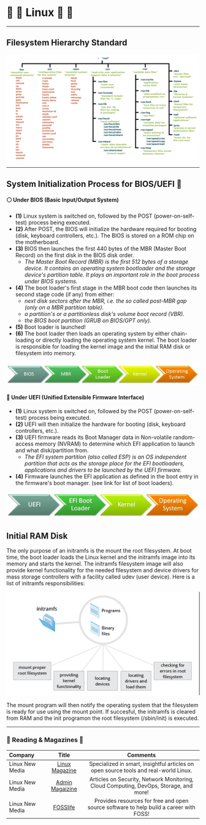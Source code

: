 <!-- Header -->
# :banana: :penguin: Linux :kiwi_fruit: :strawberry:

<!-- File Structure -->
___
## Filesystem Hierarchy Standard
<div align="center"><img src="../../images/linux_structure.png"></div><hr/>

<!-- Boot Process -->
## System Initialization Process for BIOS/UEFI :vertical_traffic_light:

<!-- BIOS Process -->
#### :white_circle: Under BIOS (Basic Input/Output System)
- **(1)** Linux system is switched on, followed by the POST (power-on-self-test) process being executed.
- **(2)** After POST, the BIOS will initialize the hardware required for booting (disk, keyboard controllers, etc.). The BIOS is stored on a ROM chip on the motherboard.
- **(3)** BIOS then launches the first 440 bytes of the MBR (Master Boot Record) on the first disk in the BIOS disk order.
  - *The Master Boot Record (MBR) is the first 512 bytes of a storage device. It contains an operating system bootloader and the storage device's partition table. It plays an important role in the boot process under BIOS systems.*
- **(4)** The boot loader's first stage in the MBR boot code then launches its second stage code (if any) from either:
  - *next disk sectors after the MBR, i.e. the so called post-MBR gap (only on a MBR partition table).*
  - *a partition's or a partitionless disk's volume boot record (VBR).*
  - *the BIOS boot partition (GRUB on BIOS/GPT only).*
- **(5)** Boot loader is launched!
- **(6)** The boot loader then loads an operating system by either chain-loading or directly loading the operating system kernel. The boot loader is responsible for loading the kernel image and the initial RAM disk or filesystem into memory.
<!-- BIOS image -->
<p align="center">
  <img src="../../images/bios.png?raw=true" alt="initramfs image"/>
</p>

<!-- UEFI Process -->
#### :large_blue_circle: Under UEFI (Unified Extensible Firmware Interface)
- **(1)** Linux system is switched on, followed by the POST (power-on-self-test) process being executed.
- **(2)** UEFI will then initialize the hardware for booting (disk, keyboard controllers, etc.).
- **(3)** UEFI firmware reads its Boot Manager data in Non-volatile random-access memory (NVRAM) to determine which EFI application to launch and what disk/partition from.
  - *The EFI system partition (also called ESP) is an OS independent partition that acts as the storage place for the EFI bootloaders, applications and drivers to be launched by the UEFI firmware.*
- **(4)** Firmware launches the EFI application as defined in the boot entry in the firmware's boot manager. (see link for list of boot loaders).
<!-- UEFI image -->
<p align="center">
  <img src="../../images/uefi.png?raw=true" alt="initramfs image"/>
</p>


<!-- initramfs -->
## Initial RAM Disk
<!-- initramfs Paragraph (1) -->
<p>The only purpose of an initramfs is the mount the root filesystem. At boot time, the boot loader loads the Linux kernel and the initramfs image into its memory and starts the kernel. The initramfs filesystem image will also provide kernel functionality for the needed filesystem and device drivers for mass storage controllers with a facility called udev (user device). Here is a list of initramfs responsibilities:</p>
<!-- initramfs image -->
<p align="center">
  <img src="../../images/initramfs.png?raw=true" alt="initramfs image"/>
</p>
<!-- initramfs Paragraph (2) -->
<p>The mount program will then notify the operating system that the filesystem is ready for use using the mount point. If succesful, the initramfs is cleared from RAM and the init programon the root filesystem (/sbin/init) is executed.</p>


<!-- Linux Websites for Reading -->
___
### :open_book: Reading & Magazines :open_book:
Company | Title | Comments
:------ |:------:|:--------:
Linux New Media | [Linux Magazine](https://www.linux-magazine.com) | Specialized in smart, insightful articles on open source tools and real-world Linux.
Linux New Media | [Admin Magaizine](https://www.admin-magazine.com/) | Articles on Security, Network Monitoring, Cloud Computing, DevOps, Storage, and more!
Linux New Media | [FOSSlife](https://www.fosslife.org/) | Provides resources for free and open source software to help build a career with FOSS!
